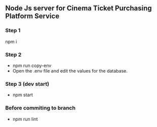 ## Node Js server for Cinema Ticket Purchasing Platform Service

### Step 1
npm i

### Step 2
- npm run copy-env
- Open the .env file and edit the values for the database.

### Step 3 (dev start)
- npm start

### Before commiting to branch
- npm run lint